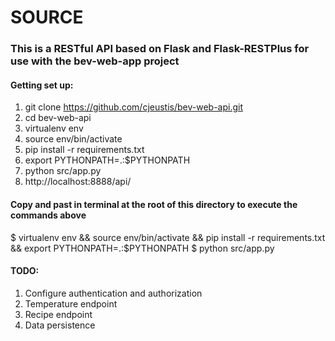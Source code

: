# SOURCE

### This is a RESTful API based on Flask and Flask-RESTPlus for use with the bev-web-app project

#### Getting set up:
 1. git clone https://github.com/cjeustis/bev-web-api.git
 2. cd bev-web-api
 3. virtualenv env
 4. source env/bin/activate
 5. pip install -r requirements.txt
 6. export PYTHONPATH=.:$PYTHONPATH
 7. python src/app.py
 8. http://localhost:8888/api/


#### Copy and past in terminal at the root of this directory to execute the commands above
 $ virtualenv env && source env/bin/activate && pip install -r requirements.txt && export PYTHONPATH=.:$PYTHONPATH
 $ python src/app.py


#### TODO:
 1. Configure authentication and authorization
 2. Temperature endpoint
 3. Recipe endpoint
 4. Data persistence